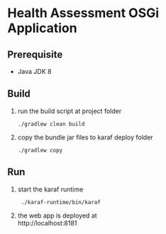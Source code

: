 # Health Assessment OSGi Application
## Prerequisite
- Java JDK 8

## Build
1. run the build script at project folder
    ```$xslt
    ./gradlew clean build
    ```
2. copy the bundle jar files to karaf deploy folder
    ```$xslt
    ./gradlew copy
    ```

## Run
1. start the karaf runtime
   ```$xslt
    ./karaf-runtime/bin/karaf
    ```
2. the web app is deployed at\
    http://localhost:8181
